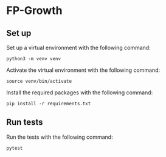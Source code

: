 # FP-Growth

## Set up

Set up a virtual environment with the following command:

`python3 -m venv venv`

Activate the virtual environment with the following command:

`source venv/bin/activate`

Install the required packages with the following command:

`pip install -r requirements.txt`

## Run tests

Run the tests with the following command:

`pytest`